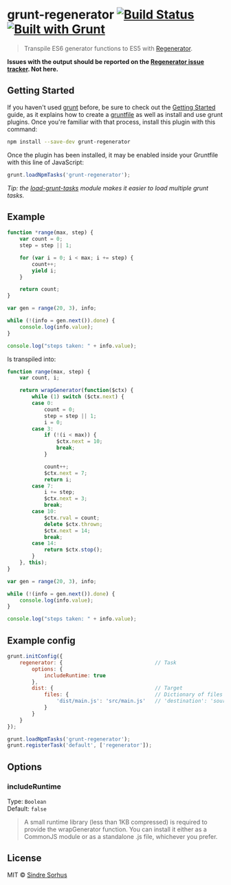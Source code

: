 # grunt-regenerator [![Build Status](https://secure.travis-ci.org/sindresorhus/grunt-regenerator.png?branch=master)](http://travis-ci.org/sindresorhus/grunt-regenerator) [![Built with Grunt](https://cdn.gruntjs.com/builtwith.png)](http://gruntjs.com/)

> Transpile ES6 generator functions to ES5 with [Regenerator](http://facebook.github.io/regenerator/).

**Issues with the output should be reported on the [Regenerator issue tracker](https://github.com/facebook/regenerator/issues). Not here.**


## Getting Started

If you haven't used [grunt][] before, be sure to check out the [Getting Started][] guide, as it explains how to create a [gruntfile][Getting Started] as well as install and use grunt plugins. Once you're familiar with that process, install this plugin with this command:

```sh
npm install --save-dev grunt-regenerator
```

Once the plugin has been installed, it may be enabled inside your Gruntfile with this line of JavaScript:

```js
grunt.loadNpmTasks('grunt-regenerator');
```

*Tip: the [load-grunt-tasks](https://github.com/sindresorhus/load-grunt-tasks) module makes it easier to load multiple grunt tasks.*

[grunt]: http://gruntjs.com
[Getting Started]: http://gruntjs.com/getting-started


## Example

```js
function *range(max, step) {
	var count = 0;
	step = step || 1;

	for (var i = 0; i < max; i += step) {
		count++;
		yield i;
	}

	return count;
}

var gen = range(20, 3), info;

while (!(info = gen.next()).done) {
	console.log(info.value);
}

console.log("steps taken: " + info.value);
```

Is transpiled into:

```js
function range(max, step) {
	var count, i;

	return wrapGenerator(function($ctx) {
		while (1) switch ($ctx.next) {
		case 0:
			count = 0;
			step = step || 1;
			i = 0;
		case 3:
			if (!(i < max)) {
				$ctx.next = 10;
				break;
			}

			count++;
			$ctx.next = 7;
			return i;
		case 7:
			i += step;
			$ctx.next = 3;
			break;
		case 10:
			$ctx.rval = count;
			delete $ctx.thrown;
			$ctx.next = 14;
			break;
		case 14:
			return $ctx.stop();
		}
	}, this);
}

var gen = range(20, 3), info;

while (!(info = gen.next()).done) {
	console.log(info.value);
}

console.log("steps taken: " + info.value);
```


## Example config

```javascript
grunt.initConfig({
	regenerator: {								// Task
		options: {
			includeRuntime: true
		},
		dist: {									// Target
			files: {							// Dictionary of files
				'dist/main.js': 'src/main.js'	// 'destination': 'source'
			}
		}
	}
});

grunt.loadNpmTasks('grunt-regenerator');
grunt.registerTask('default', ['regenerator']);
```


## Options

### includeRuntime

Type: `Boolean`  
Default: `false`

> A small runtime library (less than 1KB compressed) is required to provide the wrapGenerator function. You can install it either as a CommonJS module or as a standalone .js file, whichever you prefer.


## License

MIT © [Sindre Sorhus](http://sindresorhus.com)
